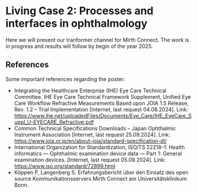 # Living Case 2: Processes and interfaces in ophthalmology

Here we will present our tranformer channel for Mirth Connect. The work is in progress and results will follow by begin of the year 2025.

## References

Some important references regarding the poster:

* Integrating the Healthcare Enterprise (IHE) Eye Care Technical Committee. IHE Eye Care Technical Framework Supplement, Unified Eye Care Workflow Refractive Measurements Based upon JOIA 1.5 Release, Rev. 1.2 – Trial Implementation [Internet, last request 04.08.2024]. Link: https://www.ihe.net/uploadedFiles/Documents/Eye_Care/IHE_EyeCare_Suppl_U-EYECARE_Refractive.pdf
* Common Technical Specifications Downloads – Japan Ophthalmic Instrument Association [Internet, last request 25.09.2024]. Link: https://www.joia.or.jp/en/about-joia/standard-specification-dl/
* International Organization for Standardization, ISO/TS 22218-1: Health informatics — Ophthalmic examination device data —  Part 1: General examination devices. [Internet, last request 05.09.2024]. Link: https://www.iso.org/standard/72899.html
* Köppen P, Langenberg S. Erfahrungsbericht über den Einsatz des open source Kommunikationsservers Mirth Connect am Universitätsklinikum Bonn.
